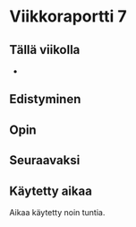 # Viikkoraportti 7

## Tällä viikolla

- 

## Edistyminen



## Opin



## Seuraavaksi



## Käytetty aikaa

Aikaa käytetty noin  tuntia.
